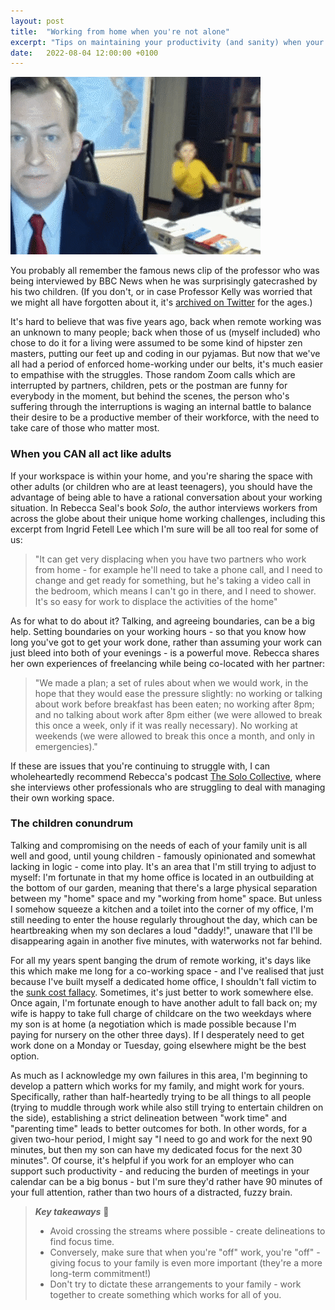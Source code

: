 ```yaml
---
layout: post
title:  "Working from home when you're not alone"
excerpt: "Tips on maintaining your productivity (and sanity) when your family shares your workspace."
date:   2022-08-04 12:00:00 +0100
---
```


![BBC - Robert Kelly interview gatecrashed by children](/assets/img/bbc-interview-gatecrash.gif)

You probably all remember the famous news clip of the professor who was being interviewed by BBC News when he was surprisingly gatecrashed by his two children. (If you don't, or in case Professor Kelly was worried that we might all have forgotten about it, it's [archived on Twitter](https://twitter.com/colinjwright/status/840164970121830400) for the ages.)

It's hard to believe that was five years ago, back when remote working was an unknown to many people; back when those of us (myself included) who chose to do it for a living were assumed to be some kind of hipster zen masters, putting our feet up and coding in our pyjamas. But now that we've all had a period of enforced home-working under our belts, it's much easier to empathise with the struggles. Those random Zoom calls which are interrupted by partners, children, pets or the postman are funny for everybody in the moment, but behind the scenes, the person who's suffering through the interruptions is waging an internal battle to balance their desire to be a productive member of their workforce, with the need to take care of those who matter most.

### When you CAN all act like adults

If your workspace is within your home, and you're sharing the space with other adults (or children who are at least teenagers), you should have the advantage of being able to have a rational conversation about your working situation. In Rebecca Seal's book _Solo_, the author interviews workers from across the globe about their unique home working challenges, including this excerpt from Ingrid Fetell Lee which I'm sure will be all too real for some of us:

> "It can get very displacing when you have two partners who work from home - for example he'll need to take a phone call, and I need to change and get ready for something, but he's taking a video call in the bedroom, which means I can't go in there, and I need to shower. It's so easy for work to displace the activities of the home"

As for what to do about it? Talking, and agreeing boundaries, can be a big help. Setting boundaries on your working hours - so that you know how long you've got to get your work done, rather than assuming your work can just bleed into both of your evenings - is a powerful move. Rebecca shares her own experiences of freelancing while being co-located with her partner:

> "We made a plan; a set of rules about when we would work, in the hope that they would ease the pressure slightly: no working or talking about work before breakfast has been eaten; no working after 8pm; and no talking about work after 8pm either (we were allowed to break this once a week, only if it was really necessary). No working at weekends (we were allowed to break this once a month, and only in emergencies)."

If these are issues that you're continuing to struggle with, I can wholeheartedly recommend Rebecca's podcast [The Solo Collective](https://www.howtoworkalone.com/solo-collective-podcast), where she interviews other professionals who are struggling to deal with managing their own working space.

### The children conundrum

Talking and compromising on the needs of each of your family unit is all well and good, until young children - famously opinionated and somewhat lacking in logic - come into play. It's an area that I'm still trying to adjust to myself: I'm fortunate in that my home office is located in an outbuilding at the bottom of our garden, meaning that there's a large physical separation between my "home" space and my "working from home" space. But unless I somehow squeeze a kitchen and a toilet into the corner of my office, I'm still needing to enter the house regularly throughout the day, which can be heartbreaking when my son declares a loud "daddy!", unaware that I'll be disappearing again in another five minutes, with waterworks not far behind.

For all my years spent banging the drum of remote working, it's days like this which make me long for a co-working space - and I've realised that just because I've built myself a dedicated home office, I shouldn't fall victim to the [sunk cost fallacy](https://thedecisionlab.com/biases/the-sunk-cost-fallacy). Sometimes, it's just better to work somewhere else. Once again, I'm fortunate enough to have another adult to fall back on; my wife is happy to take full charge of childcare on the two weekdays where my son is at home (a negotiation which is made possible because I'm paying for nursery on the other three days). If I desperately need to get work done on a Monday or Tuesday, going elsewhere might be the best option.

As much as I acknowledge my own failures in this area, I'm beginning to develop a pattern which works for my family, and might work for yours. Specifically, rather than half-heartedly trying to be all things to all people (trying to muddle through work while also still trying to entertain children on the side), establishing a strict delineation between "work time" and "parenting time" leads to better outcomes for both. In other words, for a given two-hour period, I might say "I need to go and work for the next 90 minutes, but then my son can have my dedicated focus for the next 30 minutes". Of course, it's helpful if you work for an employer who can support such productivity - and reducing the burden of meetings in your calendar can be a big bonus - but I'm sure they'd rather have 90 minutes of your full attention, rather than two hours of a distracted, fuzzy brain.

> **_Key takeaways_** 📝  
> * Avoid crossing the streams where possible - create delineations to find focus time.
> * Conversely, make sure that when you're "off" work, you're "off" - giving focus to your family is even more important (they're a more long-term commitment!)
> * Don't try to dictate these arrangements to your family - work together to create something which works for all of you.